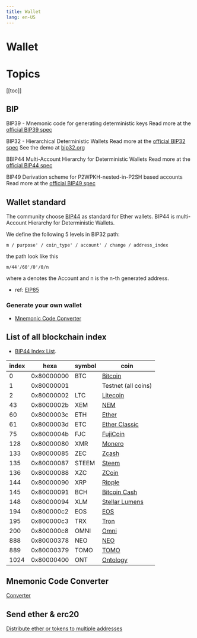 ```yaml
---
title: Wallet
lang: en-US
---
```


# Wallet

# Topics
[[toc]]

## BIP
BIP39 - Mnemonic code for generating deterministic keys
Read more at the [official BIP39 spec](https://github.com/bitcoin/bips/blob/master/bip-0039.mediawiki)

BIP32 - Hierarchical Deterministic Wallets
Read more at the [official BIP32 spec](https://github.com/bitcoin/bips/blob/master/bip-0032.mediawiki)
See the demo at [bip32.org](http://bip32.org/)

BBIP44 Multi-Account Hierarchy for Deterministic Wallets
Read more at the [official BIP44 spec](https://github.com/bitcoin/bips/blob/master/bip-0044.mediawiki)

BIP49 Derivation scheme for P2WPKH-nested-in-P2SH based accounts
Read more at the [official BIP49 spec](https://github.com/bitcoin/bips/blob/master/bip-0049.mediawiki)

## Wallet standard
The community choose [BIP44](https://github.com/bitcoin/bips/blob/master/bip-0044.mediawiki) as standard for Ether wallets.
BIP44 is multi-Account Hierarchy for Deterministic Wallets.

We define the following 5 levels in BIP32 path:
```
m / purpose' / coin_type' / account' / change / address_index
```

the path look like this
```
m/44'/60'/0'/0/n
```


where a denotes the Account and n is the n-th generated address.
- ref: [EIP85](https://github.com/ethereum/EIPs/issues/85)

### Generate your own wallet
- [Mnemonic Code Converter](https://iancoleman.io/bip39/#english)

## List of all blockchain index
- [BIP44 Index List](https://github.com/satoshilabs/slips/blob/master/slip-0044.md).

index | hexa       | symbol | coin
------|------------|--------|-----------------------------------
0     | 0x80000000 | BTC    | [Bitcoin](https://bitcoin.org/)
1     | 0x80000001 |        | Testnet (all coins)
2     | 0x80000002 | LTC    | [Litecoin](https://litecoin.org/)
43    | 0x8000002b | XEM    | [NEM](https://github.com/NemProject)
60    | 0x8000003c | ETH    | [Ether](https://ethereum.org/ether)
61    | 0x8000003d | ETC    | [Ether Classic](https://ethereumclassic.github.io)
75    | 0x8000004b | FJC    | [FujiCoin](http://www.fujicoin.org/)
128   | 0x80000080 | XMR    | [Monero](https://getmonero.org/)
133   | 0x80000085 | ZEC    | [Zcash](https://z.cash)
135   | 0x80000087 | STEEM  | [Steem](http://steem.io)
136   | 0x80000088 | XZC    | [ZCoin](https://zcoin.io)
144   | 0x80000090 | XRP    | [Ripple](https://ripple.com)
145   | 0x80000091 | BCH    | [Bitcoin Cash](https://www.bitcoincash.org)
148   | 0x80000094 | XLM    | [Stellar Lumens](https://www.stellar.org/)
194   | 0x800000c2 | EOS    | [EOS](https://eos.io)
195   | 0x800000c3 | TRX    | [Tron](https://tron.network/enindex.html)
200   | 0x800000c8 | OMNI   | [Omni](http://www.omnilayer.org)
888   | 0x80000378 | NEO    | [NEO](https://neo.org/)
889   | 0x80000379 | TOMO   | [TOMO](https://tomochain.com/)
1024  | 0x80000400 | ONT    | [Ontology](https://ont.io)

## Mnemonic Code Converter
[Converter](https://iancoleman.io/bip39/)

## Send ether & erc20
[Distribute ether or tokens to multiple addresses](https://disperse.app/)